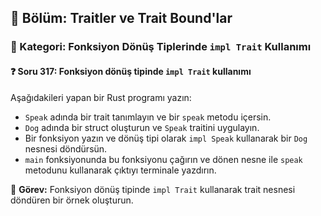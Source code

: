 ## 📘 Bölüm: Traitler ve Trait Bound'lar  
### 🔹 Kategori: Fonksiyon Dönüş Tiplerinde `impl Trait` Kullanımı  
#### ❓ Soru 317: Fonksiyon dönüş tipinde `impl Trait` kullanımı

Aşağıdakileri yapan bir Rust programı yazın:

- `Speak` adında bir trait tanımlayın ve bir `speak` metodu içersin.
- `Dog` adında bir struct oluşturun ve `Speak` traitini uygulayın.
- Bir fonksiyon yazın ve dönüş tipi olarak `impl Speak` kullanarak bir `Dog` nesnesi döndürsün.
- `main` fonksiyonunda bu fonksiyonu çağırın ve dönen nesne ile `speak` metodunu kullanarak çıktıyı terminale yazdırın.

🔧 **Görev:** Fonksiyon dönüş tipinde `impl Trait` kullanarak trait nesnesi döndüren bir örnek oluşturun.
